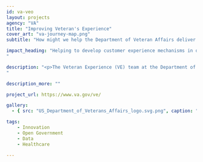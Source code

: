 ```yaml
---
id: va-veo
layout: projects
agency: "VA"
title: "Improving Veteran's Experience"
cover_art: "va-journey-map.png"
subtitle: "How might we help the Department of Veteran Affairs deliver more veteran-centered services and care?"

impact_heading: "Helping to develop customer experience mechanisms in data, tools, and technology to enable the U.S. Department of Veterans Affairs to deliver the best experience to Veterans, families, caregivers, and survivors
"

description: "<p>The Veteran Experience (VE) team at the Department of Veteran Affairs is leading the effort to orient the second largest agency in the federal government to be user-focused and provide a first class experience for our nation’s veterans. The VE team is working across a number of areas including creating common customer records, developing customer experience mechanisms in data, modernizing the VA’s contact center and understanding how to better recover veterans who drop off of the VA’s radar. During the assignment, the Detailee will work toward deploying high-quality, user-centric platforms and services to lead major initiatives, consult on systems and policy proposals, and provide technical, policy, and programmatic guidance to VA and the government.</p>
"

description_more: ""

project_url: https://www.va.gov/ve/

gallery:
  - { src: "US_Department_of_Veterans_Affairs_logo.svg.png", caption: "To enable VA to be the leading customer service organization in government so that Veterans, their families, caregivers and survivors Choose VA.", alt: "VA Logo" }

tags:
    - Innovation
    - Open Government
    - Data
    - Healthcare

---
```


<!--



impact_metrics:
  - { metric: "[Insert quote]", desc: "[Quote subtitle]" }

articles:
  - { outlet: "[Media Outlet]", logo_src: "logo.jpg", title: "Article Title", quote: "Quote", url: "article URL" }

	-->
